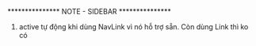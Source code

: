 *************** NOTE - SIDEBAR ***************

1. active tự động khi dùng NavLink vì nó hỗ trợ sẵn. Còn dùng Link thì ko có